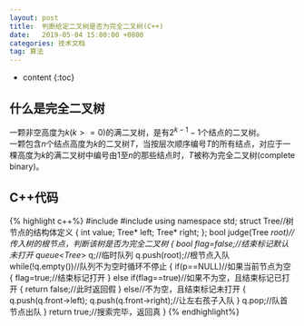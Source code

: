 ```yaml
---
layout: post
title:  判断给定二叉树是否为完全二叉树(C++)
date:   2019-05-04 15:00:00 +0800
categories: 技术文档
tag: 算法
---
```

<head>
    <script src="https://cdn.mathjax.org/mathjax/latest/MathJax.js?config=TeX-AMS-MML_HTMLorMML" type="text/javascript"></script>
    <script type="text/x-mathjax-config">
        MathJax.Hub.Config({
            tex2jax: {
            skipTags: ['script', 'noscript', 'style', 'textarea', 'pre'],
            inlineMath: [['$','$']]
            }
        });
    </script>
</head>



* content
{:toc}


什么是完全二叉树
-------------------------------------
一颗非空高度为$k(k>=0)$的满二叉树，是有$2^{k-1}-1$个结点的二叉树。   
一颗包含$n$个结点高度为$k$的二叉树$T$，当按层次顺序编号$T$的所有结点，对应于一棵高度为$k$的满二叉树中编号由$1$至$n$的那些结点时，$T$被称为完全二叉树(complete binary)。  

C++代码
-------------------------------------

{% highlight c++%}
#include<iostream>
#include<queue>
using namespace std;
struct Tree//树节点的结构体定义
{
    int value;
    Tree* left;
    Tree* right;
};
bool judge(Tree *root)//传入树的根节点，判断该树是否为完全二叉树
{
    bool flag=false;//结束标记默认未打开
    queue<Tree*> q;//临时队列
    q.push(root);//根节点入队
    while(!q.empty())//队列不为空时循环不停止
    {
        if(p==NULL)//如果当前节点为空
        {
            flag=true;//结束标记打开
        }
        else if(flag==true)//如果不为空，且结束标记已打开
        {
            return false;//此时返回假
        }
        else//不为空，且结束标记未打开
        {
            q.push(q.front->left);
            q.push(q.front->right);//让左右孩子入队
        }
        q.pop;//队首节点出队
    }
    return true;//搜索完毕，返回真
}
{% endhighlight%}

